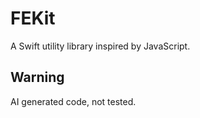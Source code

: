 # FEKit

A Swift utility library inspired by JavaScript.

## Warning

AI generated code, not tested.